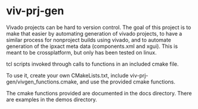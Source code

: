 # viv-prj-gen

Vivado projects can be hard to version control.  The goal of this project is to make that easier by automating generation of vivado projects, to have a similar process for nonproject builds using vivado, and to automate generation of the ipxact meta data (components.xml and xgui).  This is meant to be crossplatform, but only has been tested on linux.

tcl scripts invoked through calls to functions in an included cmake file.

To use it, create your own CMakeLists.txt, include viv-prj-gen/vivgen_functions.cmake, and use the provided cmake functions.

The cmake functions provided are documented in the docs directory.  There are examples in the demos directory.